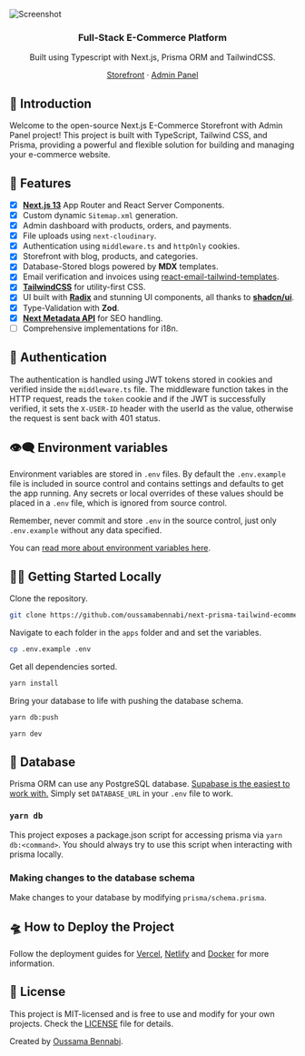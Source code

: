 ![Screenshot](https://github.com/oussamabennabi/next-prisma-tailwind-ecommerce/assets/45223699/00444538-a496-4f90-814f-7e57a580ad17)

<div align="center"><h3>Full-Stack E-Commerce Platform</h3><p>Built using Typescript with Next.js, Prisma ORM and TailwindCSS.</p></div>
<div align="center">
<a href="https://store.accretence.com">Storefront</a> 
<span> · </span>
<a href="https://admin.accretence.com">Admin Panel</a>
</div>

## 👋 Introduction

Welcome to the open-source Next.js E-Commerce Storefront with Admin Panel project! This project is built with TypeScript, Tailwind CSS, and Prisma, providing a powerful and flexible solution for building and managing your e-commerce website.

## 🥂 Features

-  [x] [**Next.js 13**](https://nextjs.org) App Router and React Server Components.
-  [x] Custom dynamic `Sitemap.xml` generation.
-  [x] Admin dashboard with products, orders, and payments.
-  [x] File uploads using `next-cloudinary`.
-  [x] Authentication using `middleware.ts` and `httpOnly` cookies.
-  [x] Storefront with blog, products, and categories.
-  [x] Database-Stored blogs powered by **MDX** templates.
-  [x] Email verification and invoices using [react-email-tailwind-templates](https://github.com/oussamabennabi/react-email-tailwind-templates).
-  [x] [**TailwindCSS**](https://tailwindcss.com/) for utility-first CSS.
-  [x] UI built with [**Radix**](https://www.radix-ui.com/) and stunning UI components, all thanks to [**shadcn/ui**](https://ui.shadcn.com/).
-  [x] Type-Validation with **Zod**.
-  [x] [**Next Metadata API**](https://nextjs.org/docs/api-reference/metadata) for SEO handling.
-  [ ] Comprehensive implementations for i18n.

## 🔐 Authentication

The authentication is handled using JWT tokens stored in cookies and verified inside the `middleware.ts` file. The middleware function takes in the HTTP request, reads the `token` cookie and if the JWT is successfully verified, it sets the `X-USER-ID` header with the userId as the value, otherwise the request is sent back with 401 status.

## 👁‍🗨 Environment variables

Environment variables are stored in `.env` files. By default the `.env.example` file is included in source control and contains
settings and defaults to get the app running. Any secrets or local overrides of these values should be placed in a
`.env` file, which is ignored from source control.

Remember, never commit and store `.env` in the source control, just only `.env.example` without any data specified.

You can [read more about environment variables here](https://nextjs.org/docs/basic-features/environment-variables).

## 🏃‍♂️ Getting Started Locally

Clone the repository.

```bash
git clone https://github.com/oussamabennabi/next-prisma-tailwind-ecommerce
```

Navigate to each folder in the `apps` folder and and set the variables.

```sh
cp .env.example .env
```

Get all dependencies sorted.

```sh
yarn install
```

Bring your database to life with pushing the database schema.

```bash
yarn db:push
```

```sh
yarn dev
```

## 🔑 Database

Prisma ORM can use any PostgreSQL database. [Supabase is the easiest to work with.](https://www.prisma.io/docs/guides/database/supabase) Simply set `DATABASE_URL` in your `.env` file to work.

### `yarn db`

This project exposes a package.json script for accessing prisma via `yarn db:<command>`. You should always try to use this script when interacting with prisma locally.

### Making changes to the database schema

Make changes to your database by modifying `prisma/schema.prisma`.

## 🛸 How to Deploy the Project

Follow the deployment guides for [Vercel](https://create.t3.gg/en/deployment/vercel), [Netlify](https://create.t3.gg/en/deployment/netlify) and [Docker](https://create.t3.gg/en/deployment/docker) for more information.

## 📄 License

This project is MIT-licensed and is free to use and modify for your own projects. Check the [LICENSE](./LICENSE) file for details.

Created by [Oussama Bennabi](https://github.com/oussamabennabi).
